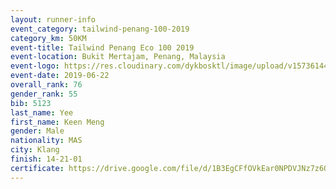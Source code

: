```yaml
--- 
layout: runner-info 
event_category: tailwind-penang-100-2019 
category_km: 50KM 
event-title: Tailwind Penang Eco 100 2019 
event-location: Bukit Mertajam, Penang, Malaysia 
event-logo: https://res.cloudinary.com/dykbosktl/image/upload/v1573614442/Logo/Logo_gqlzi3.jpg 
event-date: 2019-06-22 
overall_rank: 76
gender_rank: 55
bib: 5123
last_name: Yee
first_name: Keen Meng
gender: Male
nationality: MAS
city: Klang
finish: 14-21-01
certificate: https://drive.google.com/file/d/1B3EgCFfOVkEar0NPDVJNz7z6OrW62VF/view?usp=sharing
--- 
```

